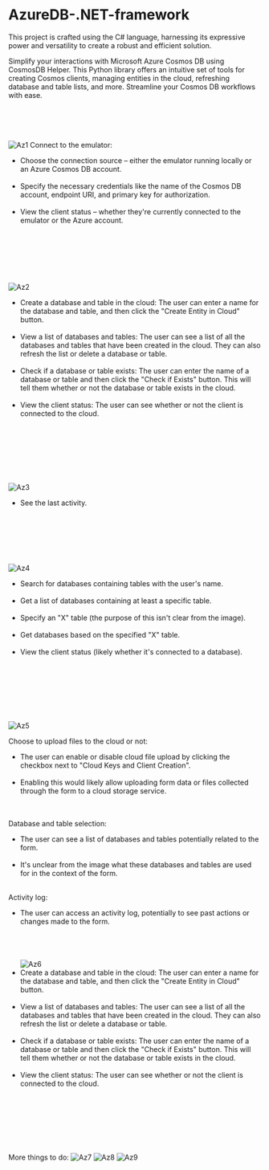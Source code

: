 # AzureDB-.NET-framework
This project is crafted using the C# language, harnessing its expressive power and versatility to create a robust and efficient solution.

Simplify your interactions with Microsoft Azure Cosmos DB using CosmosDB Helper. This Python library offers an intuitive set of tools for creating Cosmos clients, managing entities in the cloud, refreshing database and table lists, and more. Streamline your Cosmos DB workflows with ease.
<br><br><br><br><br>

![Az1](https://github.com/xMeliiodaS/AzureDB-.NET-framework/assets/127980746/8ebf9dcb-f5d1-43e4-b3b1-b32d00a09f5d)
Connect to the emulator:<br>
- Choose the connection source – either the emulator running locally or an Azure Cosmos DB account.<br><br>
- Specify the necessary credentials like the name of the Cosmos DB account, endpoint URI, and primary key for authorization.<br><br>
- View the client status – whether they're currently connected to the emulator or the Azure account.<br><br>
<br><br><br><br><br>



  
![Az2](https://github.com/xMeliiodaS/AzureDB-.NET-framework/assets/127980746/ecd998fb-1167-44ed-a506-df03e54acf71)
- Create a database and table in the cloud: The user can enter a name for the database and table, and then click the "Create Entity in Cloud" button.<br><br>
- View a list of databases and tables: The user can see a list of all the databases and tables that have been created in the cloud. They can also refresh the list or delete a database or table.<br><br>
- Check if a database or table exists: The user can enter the name of a database or table and then click the "Check if Exists" button. This will tell them whether or not the database or table exists in the cloud.<br><br>
- View the client status: The user can see whether or not the client is connected to the cloud.<br><br>

<br><br><br><br><br>



![Az3](https://github.com/xMeliiodaS/AzureDB-.NET-framework/assets/127980746/f820bfe8-79f3-455c-ad41-cc249e444ebc)
- See the last activity.<br>

<br><br><br><br><br>

![Az4](https://github.com/xMeliiodaS/AzureDB-.NET-framework/assets/127980746/07234cf4-6fed-4de5-bcc7-32ab986b5208)

- Search for databases containing tables with the user's name.<br><br>
- Get a list of databases containing at least a specific table.<br><br>
- Specify an "X" table (the purpose of this isn't clear from the image).<br><br>
- Get databases based on the specified "X" table.<br><br>
- View the client status (likely whether it's connected to a database).<br><br>
  
<br><br><br><br><br>


![Az5](https://github.com/xMeliiodaS/AzureDB-.NET-framework/assets/127980746/7a5cbb60-a249-4c30-a5f0-8121772e4aa4)


Choose to upload files to the cloud or not:<br>

- The user can enable or disable cloud file upload by clicking the checkbox next to "Cloud Keys and Client Creation".<br><br>
- Enabling this would likely allow uploading form data or files collected through the form to a cloud storage service.<br><br><br>

Database and table selection:<br>

- The user can see a list of databases and tables potentially related to the form.<br><br>
- It's unclear from the image what these databases and tables are used for in the context of the form.<br><br>

Activity log:<br>

- The user can access an activity log, potentially to see past actions or changes made to the form.
<br><br><br><br><br>
![Az6](https://github.com/xMeliiodaS/AzureDB-.NET-framework/assets/127980746/a36bab80-7c1d-4077-a40a-41b0f702f633)
- Create a database and table in the cloud: The user can enter a name for the database and table, and then click the "Create Entity in Cloud" button.<br><br>
- View a list of databases and tables: The user can see a list of all the databases and tables that have been created in the cloud. They can also refresh the list or delete a database or table.<br><br>
- Check if a database or table exists: The user can enter the name of a database or table and then click the "Check if Exists" button. This will tell them whether or not the database or table exists in the cloud.<br><br>
- View the client status: The user can see whether or not the client is connected to the cloud.<br><br>

<br><br><br><br><br>

More things to do:
![Az7](https://github.com/xMeliiodaS/AzureDB-.NET-framework/assets/127980746/e0ad874f-f878-4511-a042-9ca1afde5d19)
![Az8](https://github.com/xMeliiodaS/AzureDB-.NET-framework/assets/127980746/803f0673-2d2e-42fc-9398-9ce5bf2dc5e5)
![Az9](https://github.com/xMeliiodaS/AzureDB-.NET-framework/assets/127980746/6d4eac8f-c6b8-4938-b062-e477be044d20)

